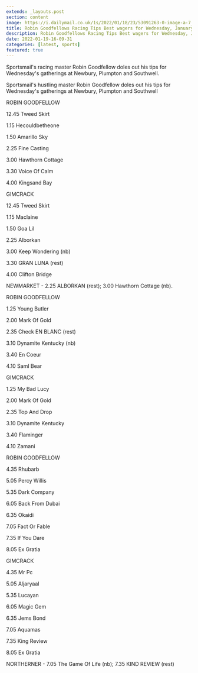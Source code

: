 ```yaml
---
extends: _layouts.post
section: content
image: https://i.dailymail.co.uk/1s/2022/01/18/23/53091263-0-image-a-7_1642547308684.jpg 
title: Robin Goodfellows Racing Tips Best wagers for Wednesday, January 19 
description: Robin Goodfellows Racing Tips Best wagers for Wednesday, January 19 
date: 2022-01-19-16-09-31 
categories: [latest, sports] 
featured: true 
--- 
```

Sportsmail's racing master Robin Goodfellow doles out his tips for Wednesday's gatherings at Newbury, Plumpton and Southwell.

Sportsmail's hustling master Robin Goodfellow doles out his tips for Wednesday's gatherings at Newbury, Plumpton and Southwell

ROBIN GOODFELLOW

12.45 Tweed Skirt

1.15 Hecouldbetheone

1.50 Amarillo Sky

2.25 Fine Casting

3.00 Hawthorn Cottage

3.30 Voice Of Calm

4.00 Kingsand Bay

GIMCRACK

12.45 Tweed Skirt

1.15 Maclaine

1.50 Goa Lil

2.25 Alborkan

3.00 Keep Wondering (nb)

3.30 GRAN LUNA (rest)

4.00 Clifton Bridge

NEWMARKET - 2.25 ALBORKAN (rest); 3.00 Hawthorn Cottage (nb).

ROBIN GOODFELLOW

1.25 Young Butler

2.00 Mark Of Gold

2.35 Check EN BLANC (rest)

3.10 Dynamite Kentucky (nb)

3.40 En Coeur

4.10 Saml Bear

GIMCRACK

1.25 My Bad Lucy

2.00 Mark Of Gold

2.35 Top And Drop

3.10 Dynamite Kentucky

3.40 Flaminger

4.10 Zamani

ROBIN GOODFELLOW

4.35 Rhubarb

5.05 Percy Willis

5.35 Dark Company

6.05 Back From Dubai

6.35 Okaidi

7.05 Fact Or Fable

7.35 If You Dare

8.05 Ex Gratia

GIMCRACK

4.35 Mr Pc

5.05 Aljaryaal

5.35 Lucayan

6.05 Magic Gem

6.35 Jems Bond

7.05 Aquamas

7.35 King Review

8.05 Ex Gratia

NORTHERNER - 7.05 The Game Of Life (nb); 7.35 KIND REVIEW (rest)